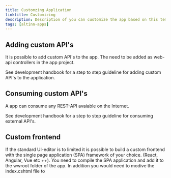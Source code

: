 ```yaml
---
title: Customzing Application
linktitle: Customizing
description: Description of you can customize the app based on this template.
tags: [altinn-apps]
---
```


## Adding custom API's
It is possible to add custom API's to the app. The need to be added as web-api controllers in the app project. 

See development handbook for a step to step guideline for adding custom API's to the application.

## Consuming custom API's
A app can consume any REST-API avaiable on the Internet. 

See development handbook for a step to step guideline for consuming external API's.

## Custom frontend
If the standard UI-editor is to limited it is possible to build a custom frontend with the single page application (SPA) framework of your choice. (React, Angular, Vue etc ++).
You need to compile the SPA application and add it to the wwroot folder of the app. In addition you would need to modive the index.cshtml file to 
